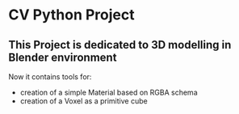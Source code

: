 # CV Python Project
## This Project is dedicated to 3D modelling in Blender environment
Now it contains tools for:
- creation of a simple Material based on RGBA schema
- creation of a Voxel as a primitive cube
